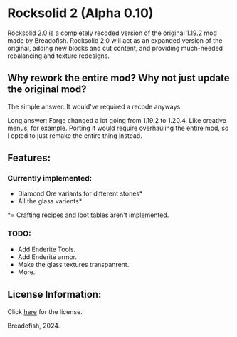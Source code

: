 # Rocksolid 2 (Alpha 0.10)

Rocksolid 2.0 is a completely recoded version of the original 1.19.2 mod made by Breadofish. Rocksolid 2.0 will act as an expanded version of the original, adding new blocks and cut content, and providing much-needed rebalancing and texture redesigns. 

## Why rework the entire mod? Why not just update the original mod?

The simple answer: It would've required a recode anyways.

Long answer: Forge changed a lot going from 1.19.2 to 1.20.4. Like creative menus, for example. Porting it would require overhauling the entire mod, so I opted to just remake the entire thing instead. 

## Features:

### Currently implemented:
- Diamond Ore variants for different stones*
- All the glass varients*

*= Crafting recipes and loot tables aren't implemented.

### TODO:
- Add Enderite Tools.
- Add Enderite armor.
- Make the glass textures transpanrent.
- More.

## License Information:
Click [here](https://opensource.org/license/mit) for the license. 

Breadofish, 2024.
